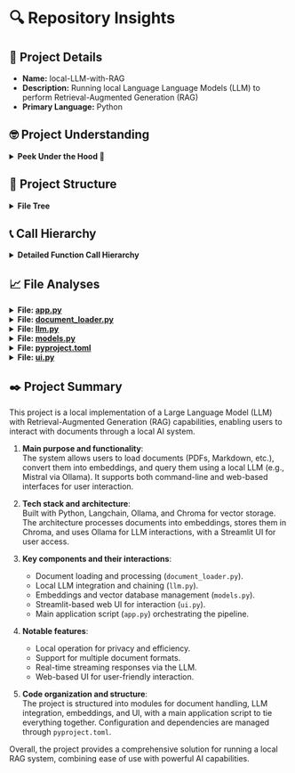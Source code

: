 # 🔍 Repository Insights

## 📃 Project Details 
- **Name:** local-LLM-with-RAG
- **Description:** Running local Language Language Models (LLM) to perform Retrieval-Augmented Generation (RAG)
- **Primary Language:** Python

## 🤓 Project Understanding 
<details>
  <summary><strong>Peek Under the Hood 👀</strong></summary>

  ### Analysis of the Project

1. **Project Overview**:  
   This project implements a local Large Language Model (LLM) with Retrieval-Augmented Generation (RAG) capabilities. It uses Ollama to run LLMs locally, Langchain for processing, and Chroma for vector storage. The system allows users to interact with the RAG system via a command-line interface or a Streamlit-based web UI.

2. **Main Components**:  
   - **Document Loader**: Handles loading and processing of PDF and Markdown files (e.g., `document_loader.py`).  
   - **LLM Integration**: Uses Ollama to run LLMs like Mistral for text generation (`llm.py`).  
   - **Embeddings**: Implements embeddings using models like Nomic Embed Text for vector storage (`models.py`).  
   - **Vector Database**: Utilizes Chroma for efficient retrieval of similar text embeddings.  
   - **User Interface**: A Streamlit-based web UI (`ui.py`) for interactive user interaction.  
   - **Main Application**: Combines all components into a RAG pipeline (`app.py`).

3. **Tech Stack**:  
   - **Programming Language**: Python.  
   - **Frameworks/Libraries**: Langchain, Ollama, Chroma, PyPDF2, Streamlit.  
   - **Dependency Management**: UV (Astral).  

4. **Architecture**:  
   The system follows a modular architecture:  
   - **Document Processing**: Loads and processes documents into embeddings.  
   - **Vector Storage**: Embeddings are stored in Chroma for efficient retrieval.  
   - **LLM Integration**: Uses Ollama to generate responses based on retrieved context.  
   - **User Interaction**: Streamlit provides a web-based UI for user interaction.  

5. **Key Limitations/Constraints**:  
   - **Dependency on Local Setup**: The system is designed to run locally, which may limit scalability.  
   - **UV Dependency**: Uses UV for dependency management, which may not be familiar to all users.  
   - **Re-Loading Embeddings**: Embeddings are reloaded on each run, which is inefficient for production use.  
   - **Limited Documentation**: The provided README is minimal and could benefit from more detailed explanations and examples.

</details>

## 🌲 Project Structure 
<details>
  <summary><strong>File Tree</strong></summary>

  📁 images/
&nbsp;&nbsp;&nbsp;&nbsp;📄 [streamlit_ui.png](https://github.com/amscotti/local-LLM-with-RAG/blob/main/images/streamlit_ui.png)
&nbsp;&nbsp;&nbsp;&nbsp;📄 [wizard_experimenting.jpg](https://github.com/amscotti/local-LLM-with-RAG/blob/main/images/wizard_experimenting.jpg)
📁 Research/
&nbsp;&nbsp;&nbsp;&nbsp;📄 [2304.03442v1.pdf](https://github.com/amscotti/local-LLM-with-RAG/blob/main/Research/2304.03442v1.pdf)
&nbsp;&nbsp;&nbsp;&nbsp;📄 [2305.14325.pdf](https://github.com/amscotti/local-LLM-with-RAG/blob/main/Research/2305.14325.pdf)
&nbsp;&nbsp;&nbsp;&nbsp;📄 [2308.10848.pdf](https://github.com/amscotti/local-LLM-with-RAG/blob/main/Research/2308.10848.pdf)
&nbsp;&nbsp;&nbsp;&nbsp;📄 [2309.14391.pdf](https://github.com/amscotti/local-LLM-with-RAG/blob/main/Research/2309.14391.pdf)
📄 [.gitignore](https://github.com/amscotti/local-LLM-with-RAG/blob/main/.gitignore)
📄 [app.py](https://github.com/amscotti/local-LLM-with-RAG/blob/main/app.py)
📄 [document_loader.py](https://github.com/amscotti/local-LLM-with-RAG/blob/main/document_loader.py)
📄 [LICENSE](https://github.com/amscotti/local-LLM-with-RAG/blob/main/LICENSE)
📄 [llm.py](https://github.com/amscotti/local-LLM-with-RAG/blob/main/llm.py)
📄 [models.py](https://github.com/amscotti/local-LLM-with-RAG/blob/main/models.py)
📄 [pyproject.toml](https://github.com/amscotti/local-LLM-with-RAG/blob/main/pyproject.toml)
📄 [pyrightconfig.json](https://github.com/amscotti/local-LLM-with-RAG/blob/main/pyrightconfig.json)
📄 [readme.md](https://github.com/amscotti/local-LLM-with-RAG/blob/main/readme.md)
📄 [ui.py](https://github.com/amscotti/local-LLM-with-RAG/blob/main/ui.py)
📄 [uv.lock](https://github.com/amscotti/local-LLM-with-RAG/blob/main/uv.lock)


</details>

## 📞 Call Hierarchy 
<details>
  <summary><strong>Detailed Function Call Hierarchy</strong></summary>

  ```
🚀 app.py (ENTRY POINT)
  ┣━━ 📋 parse_arguments() → Parses command-line arguments [app.py]
  ┃   ┗━━ Returns configuration for the application
  ┣━━ 🏋️♂️ main() → Runs the RAG pipeline and user interaction [app.py]
  ┃   ┣━━ 🔍 check_if_model_is_available() → Ensures LLM model is available [models.py]
  ┃   ┣━━ 📂 load_documents_into_database() → Loads documents and creates database [document_loader.py]
  ┃   ┣━━ 🔧 getChatChain() → Initializes the LLM chat chain [llm.py]
  ┃   ┗━━ 📱 Handles user input and interacts with the LLM
  ┣━━ 🌐 (Alternative Entry Point) ui.py → Streamlit-based web UI [ui.py]
  ┃   ┣━━ 📂 load_documents_into_database() → Loads documents and creates database [document_loader.py]
  ┃   ┣━━ 🔧 getStreamingChain() → Initializes streaming LLM chain [llm.py]
  ┃   ┣━━ 📬 Handles user input through web interface
  ┃   ┗━━ 📝 Displays streaming responses to user
  ┗━━ 📋 (Alternative Entry Point) CLI → Command-line interface for RAG interaction
```

</details>

## 📈 File Analyses  

<details>
  <summary><strong>File: <a href="https://github.com/amscotti/local-LLM-with-RAG/blob/main/app.py">app.py</a></strong></summary>

  ### 1. Main Purpose and Responsibilities

The `app.py` file serves as the main entry point for a local application that leverages Large Language Models (LLMs) with Retrieval-Augmented Generation (RAG) capabilities. Its primary responsibilities include:

- **Model Availability Check**: Ensuring the required LLM and embedding models are available or can be downloaded.
- **Document Loading**: Loading documents from a specified directory into a vector database for efficient retrieval.
- **User Interaction**: Providing an interactive prompt where users can input questions, which are then answered using the LLM and RAG pipeline.
- **Command-Line Interface (CLI)**: Parsing command-line arguments to configure the application's behavior, such as specifying the model names and document paths.

### 2. Key Functions and Their Purposes

#### `main(llm_model_name: str, embedding_model_name: str, documents_path: str) -> None`
- **Inputs**:
  - `llm_model_name` (str): The name of the LLM model to use (e.g., "mistral").
  - `embedding_model_name` (str): The name of the embedding model to use (e.g., "nomic-embed-text").
  - `documents_path` (str): The path to the directory containing documents to load (e.g., "Research").
- **Processing**:
  - Checks if the specified LLM and embedding models are available.
  - Loads documents from the specified directory into a vector database.
  - Initializes the LLM and creates a chat chain for interacting with the RAG system.
  - Enters a loop to accept user input, process questions using the RAG system, and handle exit conditions.
- **Output**: None. The function runs interactively and exits when the user types "exit" or interrupts the process.

#### `parse_arguments() -> argparse.Namespace`
- **Inputs**: None.
- **Processing**:
  - Creates an argument parser to handle command-line arguments.
  - Defines three arguments: `--model` (default: "mistral"), `--embedding_model` (default: "nomic-embed-text"), and `--path` (default: "Research").
- **Output**:
  - Returns an `argparse.Namespace` object containing the parsed arguments, which can be accessed as attributes (e.g., `args.model`).

### 3. Important Interactions with Other Parts of the System

- **Models Module**: Uses `check_if_model_is_available` to verify if the specified models are available. If not, it attempts to pull them (though the exact mechanism isn't shown in the provided code).
- **Document Loader Module**: Uses `load_documents_into_database` to load documents from the specified directory into a vector database. This likely involves parsing document formats, extracting text, and embedding the text using the specified embedding model.
- **LLM Module**: Uses `getChatChain` to create a chat chain that combines the LLM with the vector database for RAG functionality.
- **LangChain Ollama**: Uses `ChatOllama` to interface with the Ollama service for running the specified LLM model.

### 4. Notable Features or Patterns

- **Modular Architecture**: The application is structured into separate modules (`models.py`, `document_loader.py`, `llm.py`) for different functionalities, promoting code organization and maintainability.
- **Command-Line Interface**: The use of `argparse` allows users to configure the application's behavior via command-line arguments, making it flexible and easy to use.
- **Exception Handling**: The application includes error handling for missing documents and keyboard interrupts, ensuring a clean exit and user-friendly experience.
- **Interactive Mode**: The while loop provides an interactive prompt, allowing users to ask multiple questions in a single session.
- **RAG Implementation**: The application integrates LLMs with vector databases to enable context-aware responses, leveraging the power of both local documents and large language models.

### Overall

The `app.py` file is the central component of this application, orchestrating the setup and execution of a RAG system. It ensures that all necessary components (models, document loading, and user interaction) are properly configured and functioning together. By leveraging external libraries like `langchain_ollama` and maintaining a modular structure, the application is both efficient and easy to extend. The inclusion of a command-line interface and interactive prompt makes it accessible to users while maintaining robust error handling and resource management.

  ---
</details>

<details>
  <summary><strong>File: <a href="https://github.com/amscotti/local-LLM-with-RAG/blob/main/document_loader.py">document_loader.py</a></strong></summary>

  ### 1. Main purpose and responsibilities
The `document_loader.py` file is responsible for loading and processing documents from a specified directory into a vector database (Chroma). It supports multiple document formats (PDF, Markdown, and HTML) and handles document splitting, embedding, and database persistence. This module acts as the document ingestion engine for the system.

---

### 2. Key functions and their purposes

#### **`load_documents_into_database(model_name: str, documents_path: str, reload: bool = True) -> Chroma`**
- **Inputs**: 
  - `model_name` (str): Name of the Ollama model to use for embeddings.
  - `documents_path` (str): Path to the directory containing documents to load.
  - `reload` (bool): Whether to reload documents from scratch (default: True).
- **Processing**:
  - If `reload` is True, it loads raw documents, splits them into chunks, creates embeddings using the specified model, and persists them in the Chroma database.
  - If `reload` is False, it connects to an existing Chroma database without reloading documents.
- **Output**: 
  - Returns a Chroma database instance with the loaded documents.

#### **`load_documents(path: str) -> List[Document]`**
- **Inputs**:
  - `path` (str): Path to the directory containing documents to load.
- **Processing**:
  - Checks if the directory exists and raises a `FileNotFoundError` if it does not.
  - Uses different document loaders based on file extensions (`.pdf`, `.md`, `.html`).
  - Loads all documents of supported types and returns them as a list of Document objects.
- **Output**:
  - Returns a list of loaded documents (`List[Document]`).

---

### 3. Important interactions with other parts of the system
- **With `app.py`**: Likely used to trigger document loading and database population.
- **With `llm.py` or `models.py`**: The embeddings are created using Ollama, which may be configured elsewhere in the system.
- **With `ui.py`**: Probably used to load documents when building the user interface or responding to user queries.
- **With `Chroma` database**: Persists document embeddings and metadata for later retrieval.

---

### 4. Notable features or patterns
1. **Modular Document Loading**: The `load_documents` function uses a dictionary-based approach to map file extensions to their respective loaders. This makes the code extensible and easy to maintain.
2. **Multithreading**: The PDF loader (`PyPDFLoader`) uses multithreading (`use_multithreading=True`), which improves performance for large directories of PDFs.
3. **Lazy Loading**: When `reload=False`, the function connects to an existing Chroma database without reloading documents, which improves performance for subsequent runs.
4. **Type Safety**: The code uses Python type hints throughout, ensuring better maintainability and developer experience.
5. **Progress Tracking**: The loaders provide progress feedback (`show_progress=True`), which is helpful for monitoring long-running operations.

---

### Overall
The `document_loader.py` is a critical component of the system, handling the ingestion and preprocessing of documents. It efficiently loads multiple document types, splits them into manageable chunks, and stores them in a vector database for later use. The modular design and use of LangChain libraries make it both powerful and maintainable. This module ensures that the system can handle diverse document formats while maintaining performance and scalability.

  ---
</details>

<details>
  <summary><strong>File: <a href="https://github.com/amscotti/local-LLM-with-RAG/blob/main/llm.py">llm.py</a></strong></summary>

  ### 1. Main purpose and responsibilities
The `llm.py` file is the core component of a question-answering system that leverages large language models (LLMs) and research documents. Its primary responsibilities include:
- Processing user questions to generate standalone, context-aware queries.
- Retrieving relevant research documents based on the processed queries.
- Using LLMs to generate answers based on the retrieved documents and the processed queries.
- Handling memory to maintain conversation context for subsequent interactions.

### 2. Key functions and their purposes

#### `_combine_documents(docs, document_prompt=DEFAULT_DOCUMENT_PROMPT, document_separator="\n\n")`
- **Inputs**:
  - `docs`: List of documents retrieved from the database.
  - `document_prompt` (PromptTemplate): Template used to format each document.
  - `document_separator` (str): String used to join formatted documents.
- **Processing**: Formats each document using the provided prompt and joins them into a single string with the specified separator.
- **Output**: A single string containing all formatted documents, separated by the specified separator.

#### `getStreamingChain(question: str, memory, llm, db)`
- **Inputs**:
  - `question` (str): The user's question.
  - `memory`: Object handling conversation memory.
  - `llm`: The large language model used for generating answers.
  - `db`: The database used to retrieve relevant documents.
- **Processing**:
  1. Creates a retriever from the database to fetch up to 10 most relevant documents.
  2. Processes the question to create a standalone query based on the conversation history.
  3. Retrieves documents related to the standalone query.
  4. Combines the retrieved documents into a context string.
  5. Uses the LLM to generate an answer based on the context and the processed question, streaming the output.
- **Output**: A streaming chain that can be used to process the question and generate a streamed response.

#### `getChatChain(llm, db)`
- **Inputs**:
  - `llm`: The large language model used for generating answers.
  - `db`: The database used to retrieve relevant documents.
- **Processing**:
  1. Creates a retriever from the database to fetch up to 10 most relevant documents.
  2. Sets up memory to track conversation history.
  3. Processes the question to create a standalone query based on the conversation history.
  4. Retrieves documents related to the standalone query.
  5. Combines the retrieved documents into a context string.
  6. Uses the LLM to generate an answer based on the context and the processed question.
  7. Saves the conversation context for future interactions.
- **Output**: A chat function that can be used to process questions and generate non-streaming responses, maintaining conversation context.

### 3. Important interactions with other parts of the system
- **`app.py`**: Likely uses the chains created by `getStreamingChain` and `getChatChain` to handle user interactions and display responses.
- **`ui.py`**: Probably interacts with `llm.py` to handle user interface logic and display the results of the LLM's responses.
- **`document_loader.py`**: May work with `llm.py` to load and format research documents for use in the system.
- **`models.py`**: Could provide the LLMs and other models used by `llm.py`.

### 4. Notable features or patterns
- **Modular Chain Architecture**: Uses LangChain's Runnable components to create modular, composable chains for processing questions and generating answers.
- **Context-Aware Processing**: Reformulates follow-up questions to be standalone based on the conversation history, improving the quality of answers.
- **Streaming Support**: Provides support for streaming LLM outputs, enabling real-time response generation.
- **Memory Integration**: Uses `ConversationBufferMemory` to maintain context across interactions, allowing for coherent multi-turn conversations.
- **Template-Based Prompts**: Uses `PromptTemplate` and `ChatPromptTemplate` for defining structured inputs to the LLM, ensuring consistent and clear prompts.

### Overall
The `llm.py` file is the core of the system's natural language processing capabilities. It orchestrates the entire process of turning user questions into meaningful answers by leveraging LLMs, research documents, and conversation history. Its use of LangChain's components ensures modularity and scalability, while its integration with other parts of the system (like the UI and document loaders) makes it a critical hub for the application's functionality.

  ---
</details>

<details>
  <summary><strong>File: <a href="https://github.com/amscotti/local-LLM-with-RAG/blob/main/models.py">models.py</a></strong></summary>

  ### 1. Main purpose and responsibilities
The `models.py` file is responsible for managing machine learning models within the system. It handles model downloading, checking availability, and providing a list of available models through integration with the Ollama service. The file ensures that models are available locally before they are used, improving the system's reliability and user experience.

### 2. Key functions and their purposes

- **`__pull_model(name: str) -> None`**:
  - **Inputs**: 
    - `name` (str): The name of the model to pull from the Ollama repository.
  - **Processing**: 
    - Initiates the download of the specified model using the Ollama API.
    - Monitors the download progress and displays a progress bar for each part of the model being downloaded.
    - Handles the streaming of progress updates and manages multiple parts of the model download concurrently.
  - **Output**: 
    - None. The function's purpose is to download the model locally, which is reflected in the system's file storage.

- **`__is_model_available_locally(model_name: str) -> bool`**:
  - **Inputs**: 
    - `model_name` (str): The name of the model to check for local availability.
  - **Processing**: 
    - Calls the Ollama API to check if the model is installed locally.
    - Catches any errors that may occur during the API call and returns False if an error is encountered.
  - **Output**: 
    - Returns a boolean indicating whether the model is available locally.

- **`get_list_of_models() -> list[str]`**:
  - **Inputs**: 
    - None.
  - **Processing**: 
    - Retrieves a list of all models available in the Ollama repository.
    - Extracts the model names from the API response and compiles them into a list.
  - **Output**: 
    - Returns a list of strings, where each string is the name of a model available in the Ollama repository.

- **`check_if_model_is_available(model_name: str) -> None`**:
  - **Inputs**: 
    - `model_name` (str): The name of the model to check for availability.
  - **Processing**: 
    - Uses `__is_model_available_locally` to determine if the model is already installed.
    - If the model is not available, it calls `__pull_model` to download the model.
    - Includes error handling to catch any issues during the availability check or download process.
  - **Output**: 
    - None. The function ensures the model is available locally, either by verifying its presence or downloading it if necessary.

### 3. Important interactions with other parts of the system
The `models.py` file interacts with:
- **Ollama API**: To manage model downloads and availability checks.
- **`tqdm`**: To display progress bars during model downloads, improving user feedback.
- **Other components**: Likely interacts with the main application or UI components to trigger model downloads or verify availability before using a model.

### 4. Notable features or patterns
- **Modular Design**: The file focuses solely on model management, adhering to the single responsibility principle.
- **Progress Tracking**: Uses `tqdm` to provide visual feedback during model downloads, enhancing user experience.
- **Error Handling**: Includes exception handling to manage potential issues during model availability checks and downloads.
- **Helper Functions**: Uses private functions (prefixed with double underscores) for internal operations, keeping the public API clean.
- **Streamed Downloads**: Implements streaming for model downloads, allowing for more efficient handling of large files.

### Overall
The `models.py` file serves as the core component for managing machine learning models within the system. It efficiently handles model downloads, checks for local availability, and provides a list of available models. By integrating with the Ollama service and utilizing the `tqdm` library for progress tracking, it ensures a seamless and user-friendly experience while maintaining robust error handling and clean code structure.

  ---
</details>

<details>
  <summary><strong>File: <a href="https://github.com/amscotti/local-LLM-with-RAG/blob/main/pyproject.toml">pyproject.toml</a></strong></summary>

  ### 1. Main purpose and responsibilities
The `pyproject.toml` file is the primary configuration file for a Python project, defining metadata and dependencies required for building, installing, and distributing the package. It specifies the project's name, version, description, and the Python packages it depends on.

### 2. Key functions and their purposes
- **`name = "local-llm-with-rag"`**:
  - **Input**: None
  - **Processing**: Defines the name of the Python package.
  - **Output**: The package name "local-llm-with-rag" is used for installation and distribution.

- **`version = "0.1.0"`**:
  - **Input**: None
  - **Processing**: Specifies the version of the package using semantic versioning.
  - **Output**: Version number "0.1.0" is used for tracking updates and ensuring compatibility.

- **`description = "Add your description here"`**:
  - **Input**: None
  - **Processing**: Provides a brief description of the project.
  - **Output**: The description is displayed when the package is installed or viewed in package repositories.

- **`readme = "README.md"`**:
  - **Input**: None
  - **Processing**: Points to the README file that contains project documentation and setup instructions.
  - **Output**: The README.md is used to generate documentation and provide installation instructions.

- **`requires-python = ">=3.12"`**:
  - **Input**: None
  - **Processing**: Specifies the minimum version of Python required to run the project.
  - **Output**: Ensures compatibility with Python versions 3.12 and above.

- **`dependencies = [...]`**:
  - **Input**: None
  - **Processing**: Lists all the Python packages required for the project to function.
  - **Output**: When the package is installed, these dependencies are automatically installed.

### 3. Important interactions with other parts of the system
The `pyproject.toml` file is used by Python's package management tools like `pip` and `setuptools` to:
- Install the required dependencies when the package is installed.
- Build the package for distribution.
- Validate the package structure and metadata.

### 4. Notable features or patterns
- **Semantic Versioning**: The version number "0.1.0" follows semantic versioning (SemVer) standards, which helps in managing releases and dependencies.
- **Dependency Management**: The file specifies exact versions of dependencies (e.g., "langchain==0.3.18"), ensuring consistent environments and preventing version conflicts.
- **PEP 621 Compliance**: The file adheres to PEP 621, the standard for Python project metadata, ensuring compatibility with modern packaging tools.

### Overall
The `pyproject.toml` file is a critical component of the project, defining its metadata and dependencies. It ensures that the project can be installed, built, and distributed consistently across different environments, leveraging Python's packaging ecosystem to manage dependencies and versioning effectively.

  ---
</details>

<details>
  <summary><strong>File: <a href="https://github.com/amscotti/local-LLM-with-RAG/blob/main/ui.py">ui.py</a></strong></summary>

  ### 1. Main purpose and responsibilities
The `ui.py` file serves as the user interface for a RAG (Retrieval-Augmented Generation) application built with Streamlit. Its primary responsibilities include:
- Providing a web-based interface for users to interact with the application.
- Allowing users to select and manage different language models (LLMs).
- Enabling document indexing from a specified folder.
- Facilitating chat interactions where users can ask questions, with responses generated using the selected LLM and indexed documents.

### 2. Key functions and their purposes
- **`st.title("Local LLM with RAG 📚")`**:
  - **Purpose**: Displays the title of the application.

- **`get_list_of_models()`**:
  - **Purpose**: Retrieves a list of available LLM models for the user to select from.

- **`load_documents_into_database(EMBEDDING_MODEL, folder_path)`**:
  - **Purpose**: Loads documents from the specified folder into a database, likely using embeddings for retrieval.

- **`getStreamingChain(prompt, messages, llm, db)`**:
  - **Purpose**: Creates a streaming chain that processes the user's prompt, using the LLM and database to generate a response.

### 3. Important interactions with other parts of the system
- **With `document_loader.py`**: Handles the loading and indexing of documents from the specified folder.
- **With `models.py`**: Manages the list of available LLM models.
- **With `llm.py`**: Interfaces with the selected LLM to generate responses.
- **With Streamlit**: Uses Streamlit's state management and UI components to build the interactive interface.

### 4. Notable features or patterns
- **Streamlit Integration**: Uses Streamlit for building a user-friendly web interface with minimal code.
- **State Management**: Uses Streamlit's session state to maintain application state across user interactions.
- **Dynamic UI**: The interface is dynamic, with conditional rendering based on whether documents have been indexed or not.
- **Streaming Responses**: The chat interface supports streaming responses, providing real-time feedback to the user.

### Overall
The `ui.py` file is the core of the application, providing a user-friendly interface that integrates various components (document loading, model selection, and response generation) into a cohesive experience. It leverages Streamlit's capabilities to create an interactive and responsive application, making it accessible to users without requiring deep technical knowledge.

  ---
</details>


## ✒️ Project Summary 
This project is a local implementation of a Large Language Model (LLM) with Retrieval-Augmented Generation (RAG) capabilities, enabling users to interact with documents through a local AI system.

1. **Main purpose and functionality**:  
   The system allows users to load documents (PDFs, Markdown, etc.), convert them into embeddings, and query them using a local LLM (e.g., Mistral via Ollama). It supports both command-line and web-based interfaces for user interaction.

2. **Tech stack and architecture**:  
   Built with Python, Langchain, Ollama, and Chroma for vector storage. The architecture processes documents into embeddings, stores them in Chroma, and uses Ollama for LLM interactions, with a Streamlit UI for user access.

3. **Key components and their interactions**:  
   - Document loading and processing (`document_loader.py`).  
   - Local LLM integration and chaining (`llm.py`).  
   - Embeddings and vector database management (`models.py`).  
   - Streamlit-based web UI for interaction (`ui.py`).  
   - Main application script (`app.py`) orchestrating the pipeline.

4. **Notable features**:  
   - Local operation for privacy and efficiency.  
   - Support for multiple document formats.  
   - Real-time streaming responses via the LLM.  
   - Web-based UI for user-friendly interaction.

5. **Code organization and structure**:  
   The project is structured into modules for document handling, LLM integration, embeddings, and UI, with a main application script to tie everything together. Configuration and dependencies are managed through `pyproject.toml`.

Overall, the project provides a comprehensive solution for running a local RAG system, combining ease of use with powerful AI capabilities.